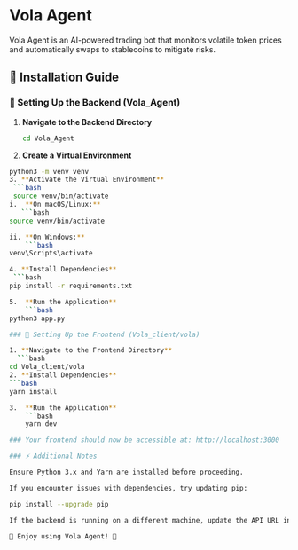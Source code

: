 # Vola Agent

Vola Agent is an AI-powered trading bot that monitors volatile token prices and automatically swaps to stablecoins to mitigate risks.

## 📌 Installation Guide

### 🚀 Setting Up the Backend (Vola_Agent)

1. **Navigate to the Backend Directory**  
   ```bash
   cd Vola_Agent

2. **Create a Virtual Environment**
  ```bash
  python3 -m venv venv
3. **Activate the Virtual Environment**
   ```bash
   source venv/bin/activate
 i.  **On macOS/Linux:**
     ```bash
source venv/bin/activate

  ii. **On Windows:**
      ```bash
venv\Scripts\activate

4. **Install Dependencies**
   ```bash
pip install -r requirements.txt

5.  **Run the Application**
      ```bash
python3 app.py

### 🎨 Setting Up the Frontend (Vola_client/vola)

1. **Navigate to the Frontend Directory**
    ```bash
cd Vola_client/vola
2. **Install Dependencies**
  ```bash
yarn install

3.  **Run the Application**
      ```bash
      yarn dev

### Your frontend should now be accessible at: http://localhost:3000

### ⚡ Additional Notes

 Ensure Python 3.x and Yarn are installed before proceeding.

If you encounter issues with dependencies, try updating pip:

pip install --upgrade pip

If the backend is running on a different machine, update the API URL in the frontend accordingly.

🎉 Enjoy using Vola Agent! 🚀